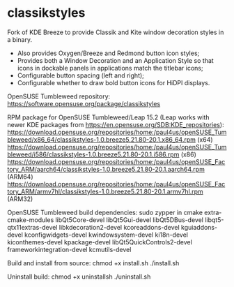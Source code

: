 # classikstyles
Fork of KDE Breeze to provide Classik and Kite window decoration styles in a binary.
* Also provides Oxygen/Breeze and Redmond button icon styles;
* Provides both a Window Decoration and an Application Style so that icons in dockable panels in applications match the titlebar icons;
* Configurable button spacing (left and right);
* Configurable whether to draw bold button icons for HiDPI displays.


OpenSUSE Tumbleweed repository:
https://software.opensuse.org/package/classikstyles

RPM package for OpenSUSE Tumbleweed/Leap 15.2 (Leap works with newer KDE packages from https://en.opensuse.org/SDB:KDE_repositories):
https://download.opensuse.org/repositories/home:/paul4us/openSUSE_Tumbleweed/x86_64/classikstyles-1.0.breeze5.21.80-20.1.x86_64.rpm (x64)
https://download.opensuse.org/repositories/home:/paul4us/openSUSE_Tumbleweed/i586/classikstyles-1.0.breeze5.21.80-20.1.i586.rpm (x86)
https://download.opensuse.org/repositories/home:/paul4us/openSUSE_Factory_ARM/aarch64/classikstyles-1.0.breeze5.21.80-20.1.aarch64.rpm (ARM64)
https://download.opensuse.org/repositories/home:/paul4us/openSUSE_Factory_ARM/armv7hl/classikstyles-1.0.breeze5.21.80-20.1.armv7hl.rpm (ARM32)

OpenSUSE Tumbleweed build dependencies:
sudo zypper in cmake extra-cmake-modules libQt5Core-devel libQt5Gui-devel libQt5DBus-devel libqt5-qtx11extras-devel libkdecoration2-devel kcoreaddons-devel kguiaddons-devel kconfigwidgets-devel kwindowsystem-devel ki18n-devel kiconthemes-devel kpackage-devel libQt5QuickControls2-devel frameworkintegration-devel kcmutils-devel

Build and install from source:
chmod +x install.sh
./install.sh

Uninstall build:
chmod +x uninstallsh
./uninstall.sh
